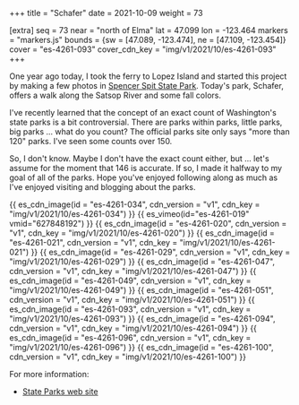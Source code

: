 +++
title = "Schafer"
date = 2021-10-09
weight = 73

[extra]
seq = 73
near = "north of Elma"
lat = 47.099
lon = -123.464
markers = "markers.js"
bounds = {sw = [47.089, -123.474], ne = [47.109, -123.454]}
cover = "es-4261-093"
cover_cdn_key = "img/v1/2021/10/es-4261-093"
+++

One year ago today, I took the ferry to Lopez Island and started this project by making a few photos in [Spencer Spit State Park](../spencer-spit). Today's park, Schafer, offers a walk along the Satsop River and some fall colors.

<!-- more -->

I've recently learned that the concept of an exact count of Washington's state parks is a bit controversial. There are parks within parks, little parks, big parks ... what do you count? The official parks site only says "more than 120" parks. I've seen some counts over 150.

So, I don't know. Maybe I don't have the exact count either, but ... let's assume for the moment that 146 is accurate. If so, I made it halfway to my goal of all of the parks. Hope you've enjoyed following along as much as I've enjoyed visiting and blogging about the parks.

{{ es_cdn_image(id = "es-4261-034", cdn_version = "v1", cdn_key = "img/v1/2021/10/es-4261-034") }}
{{ es_vimeo(id="es-4261-019" vmid="627848192") }}
{{ es_cdn_image(id = "es-4261-020", cdn_version = "v1", cdn_key = "img/v1/2021/10/es-4261-020") }}
{{ es_cdn_image(id = "es-4261-021", cdn_version = "v1", cdn_key = "img/v1/2021/10/es-4261-021") }}
{{ es_cdn_image(id = "es-4261-029", cdn_version = "v1", cdn_key = "img/v1/2021/10/es-4261-029") }}
{{ es_cdn_image(id = "es-4261-047", cdn_version = "v1", cdn_key = "img/v1/2021/10/es-4261-047") }}
{{ es_cdn_image(id = "es-4261-049", cdn_version = "v1", cdn_key = "img/v1/2021/10/es-4261-049") }}
{{ es_cdn_image(id = "es-4261-051", cdn_version = "v1", cdn_key = "img/v1/2021/10/es-4261-051") }}
{{ es_cdn_image(id = "es-4261-093", cdn_version = "v1", cdn_key = "img/v1/2021/10/es-4261-093") }}
{{ es_cdn_image(id = "es-4261-094", cdn_version = "v1", cdn_key = "img/v1/2021/10/es-4261-094") }}
{{ es_cdn_image(id = "es-4261-096", cdn_version = "v1", cdn_key = "img/v1/2021/10/es-4261-096") }}
{{ es_cdn_image(id = "es-4261-100", cdn_version = "v1", cdn_key = "img/v1/2021/10/es-4261-100") }}

For more information:

* [State Parks web site](https://parks.state.wa.us/580/Schafer)
